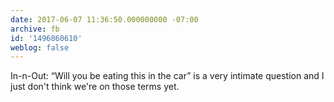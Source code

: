 ```yaml
---
date: 2017-06-07 11:36:50.000000000 -07:00
archive: fb
id: '1496860610'
weblog: false
---
```


In-n-Out: “Will you be eating this in the car” is a very intimate question and I just don't think we're on those terms yet.
